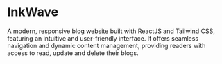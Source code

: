 # InkWave
 A modern, responsive blog website built with ReactJS and Tailwind CSS, featuring an intuitive and user-friendly interface. It offers seamless navigation and dynamic content management, providing readers with access to read, update and delete their blogs. 
